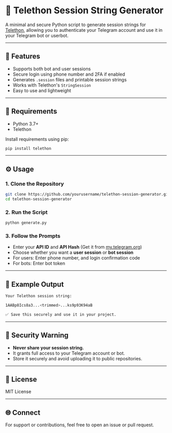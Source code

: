 # 🔐 Telethon Session String Generator

A minimal and secure Python script to generate session strings for [Telethon](https://github.com/LonamiWebs/Telethon), allowing you to authenticate your Telegram account and use it in your Telegram bot or userbot.

---

## 🚀 Features

- Supports both bot and user sessions
- Secure login using phone number and 2FA if enabled
- Generates `.session` files and printable session strings
- Works with Telethon's `StringSession`
- Easy to use and lightweight

---

## 🧰 Requirements

- Python 3.7+
- Telethon

Install requirements using pip:

```bash
pip install telethon
```

---

## ⚙️ Usage

### 1. Clone the Repository

```bash
git clone https://github.com/yourusername/telethon-session-generator.git
cd telethon-session-generator
```

### 2. Run the Script

```bash
python generate.py
```

### 3. Follow the Prompts

- Enter your **API ID** and **API Hash** (Get it from [my.telegram.org](https://my.telegram.org/apps))
- Choose whether you want a **user session** or **bot session**
- For users: Enter phone number, and login confirmation code
- For bots: Enter bot token

---

## 📝 Example Output

```bash
Your Telethon session string:

1AABp8Ics8a3...<trimmed>...ks9p93K94aB

✅ Save this securely and use it in your project.
```

---

## 🔐 Security Warning

- **Never share your session string.**
- It grants full access to your Telegram account or bot.
- Store it securely and avoid uploading it to public repositories.

---

## 📄 License

MIT License

---

## 🌐 Connect

For support or contributions, feel free to open an issue or pull request.
